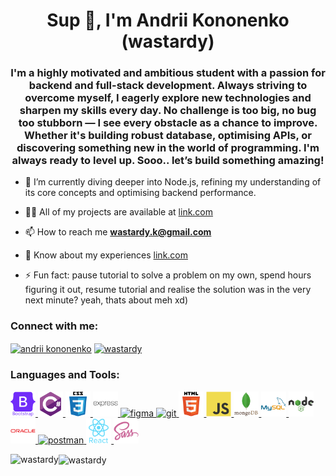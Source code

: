 <h1 align="center">Sup 👋, I'm Andrii Kononenko (wastardy)</h1>
<h3 align="center">I'm a highly motivated and ambitious student with a passion for backend and full-stack development. Always striving to overcome myself, I eagerly explore new technologies and sharpen my skills every day. No challenge is too big, no bug too stubborn — I see every obstacle as a chance to improve. Whether it's building robust database, optimising APIs, or discovering something new in the world of programming. I'm always ready to level up. Sooo.. let’s build something amazing!</h3>

<!-- <p align="left"> <a href="https://github.com/ryo-ma/github-profile-trophy"><img src="https://github-profile-trophy.vercel.app/?username=wastardy" alt="wastardy" /></a> </p> -->

- 🌱 I’m currently diving deeper into Node.js, refining my understanding of its core concepts and optimising backend performance.

- 👨‍💻 All of my projects are available at [link.com](link.com)

- 📫 How to reach me **wastardy.k@gmail.com**

- 📄 Know about my experiences [link.com](link.com)

- ⚡ Fun fact: pause tutorial to solve a problem on my own, spend hours figuring it out, resume tutorial and realise the solution was in the very next minute? yeah, thats about meh xd)

<h3 align="left">Connect with me:</h3>
<p align="left">
<a 
    href="https://linkedin.com/in/andrii kononenko/" 
    target="blank">
    <img align="center" src="https://raw.githubusercontent.com/rahuldkjain/github-profile-readme-generator/master/src/images/icons/Social/linked-in-alt.svg" 
    alt="andrii kononenko" 
    height="30" 
    width="40" 
/></a>
<a 
    href="https://www.instagram.com/wastardy/" 
    target="blank">
    <img align="center" 
    src="https://raw.githubusercontent.com/rahuldkjain/github-profile-readme-generator/master/src/images/icons/Social/instagram.svg" 
    alt="wastardy" 
    height="30" 
    width="40" 
/></a>

<!-- <a 
    href="https://discord.gg/wastardy#1949" 
    target="blank"> 
    <img 
        align="center" 
        src="https://raw.githubusercontent.com/rahuldkjain/github-profile-readme-generator/master/src/images/icons/Social/discord.svg" 
        alt="wastardy#1949" 
        height="30" 
        width="40" 
/></a> -->
</p>

<h3 align="left">Languages and Tools:</h3>
<p align="left"> <a href="https://getbootstrap.com" target="_blank" rel="noreferrer"> <img src="https://raw.githubusercontent.com/devicons/devicon/master/icons/bootstrap/bootstrap-plain-wordmark.svg" alt="bootstrap" width="40" height="40"/> </a> <a href="https://www.w3schools.com/cs/" target="_blank" rel="noreferrer"> <img src="https://raw.githubusercontent.com/devicons/devicon/master/icons/csharp/csharp-original.svg" alt="csharp" width="40" height="40"/> </a> <a href="https://www.w3schools.com/css/" target="_blank" rel="noreferrer"> <img src="https://raw.githubusercontent.com/devicons/devicon/master/icons/css3/css3-original-wordmark.svg" alt="css3" width="40" height="40"/> </a> <a href="https://expressjs.com" target="_blank" rel="noreferrer"> <img src="https://raw.githubusercontent.com/devicons/devicon/master/icons/express/express-original-wordmark.svg" alt="express" width="40" height="40"/> </a> <a href="https://www.figma.com/" target="_blank" rel="noreferrer"> <img src="https://www.vectorlogo.zone/logos/figma/figma-icon.svg" alt="figma" width="40" height="40"/> </a> <a href="https://git-scm.com/" target="_blank" rel="noreferrer"> <img src="https://www.vectorlogo.zone/logos/git-scm/git-scm-icon.svg" alt="git" width="40" height="40"/> </a> <a href="https://www.w3.org/html/" target="_blank" rel="noreferrer"> <img src="https://raw.githubusercontent.com/devicons/devicon/master/icons/html5/html5-original-wordmark.svg" alt="html5" width="40" height="40"/> </a> <a href="https://developer.mozilla.org/en-US/docs/Web/JavaScript" target="_blank" rel="noreferrer"> <img src="https://raw.githubusercontent.com/devicons/devicon/master/icons/javascript/javascript-original.svg" alt="javascript" width="40" height="40"/> </a> <a href="https://www.mongodb.com/" target="_blank" rel="noreferrer"> <img src="https://raw.githubusercontent.com/devicons/devicon/master/icons/mongodb/mongodb-original-wordmark.svg" alt="mongodb" width="40" height="40"/> </a> <a href="https://www.mysql.com/" target="_blank" rel="noreferrer"> <img src="https://raw.githubusercontent.com/devicons/devicon/master/icons/mysql/mysql-original-wordmark.svg" alt="mysql" width="40" height="40"/> </a> <a href="https://nodejs.org" target="_blank" rel="noreferrer"> <img src="https://raw.githubusercontent.com/devicons/devicon/master/icons/nodejs/nodejs-original-wordmark.svg" alt="nodejs" width="40" height="40"/> </a> <a href="https://www.oracle.com/" target="_blank" rel="noreferrer"> <img src="https://raw.githubusercontent.com/devicons/devicon/master/icons/oracle/oracle-original.svg" alt="oracle" width="40" height="40"/> </a> <a href="https://postman.com" target="_blank" rel="noreferrer"> <img src="https://www.vectorlogo.zone/logos/getpostman/getpostman-icon.svg" alt="postman" width="40" height="40"/> </a> <a href="https://reactjs.org/" target="_blank" rel="noreferrer"> <img src="https://raw.githubusercontent.com/devicons/devicon/master/icons/react/react-original-wordmark.svg" alt="react" width="40" height="40"/> </a> <a href="https://sass-lang.com" target="_blank" rel="noreferrer"> <img src="https://raw.githubusercontent.com/devicons/devicon/master/icons/sass/sass-original.svg" alt="sass" width="40" height="40"/> </a> </p>

<p><img align="left" src="https://github-readme-stats.vercel.app/api/top-langs?username=wastardy&show_icons=true&locale=en&layout=compact" alt="wastardy" /></p>

<!-- <p>&nbsp;<img align="center" src="https://github-readme-stats.vercel.app/api?username=wastardy&show_icons=true&locale=en" alt="wastardy" /></p> -->

<p><img align="center" src="https://github-readme-streak-stats.herokuapp.com/?user=wastardy" alt="wastardy" /></p>

<!-- <p align="center">
  <img src="https://github-readme-activity-graph.vercel.app/graph?username=wastardy&bg_color=0d1117&color=ffffff&line=5bcdec&point=f4a261&area=true&hide_border=true" alt="GitHub Activity Graph"/>
</p> -->

